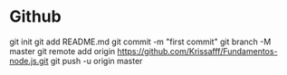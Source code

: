 # Github

git init
git add README.md
git commit -m "first commit"
git branch -M master
git remote add origin https://github.com/Krissafff/Fundamentos-node.js.git
git push -u origin master